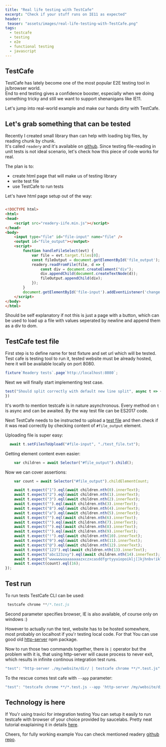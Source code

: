 ```yaml
---
title: "Real life testing with TestCafe"
excerpt: "Check if your stuff runs on IE11 as expected"
header:
 teaser: "assets/images/real-life-testing-with-TestCafe.png"
tags:
  - testcafe
  - testing
  - e2e
  - functional testing
  - javascript
---
```


## TestCafe
TestCafe has lately become one of the most popular E2E testing tool in js/browser world.   
End to end testing gives a confidence booster, especially when we doing something tricky and still we want to support shenanigans like IE11. 

Let's jump into real-world example and make our hands dirty with TestCafe.

## Let's grab something that can be tested
Recently I created small library than can help with loading big files, by reading chunk by chunk.   
It's called `readery` and it's available on [github](https://github.com/UnderNotic/readery). Since testing file-reading in unit tests is not ideal scenario,
let's check how this piece of code works for real.

The plan is to:
- create html page that will make us of testing library
- write test file
- use TestCafe to run tests

Let's have html page setup out of the way:
```html

<!DOCTYPE html>
<html>
<head>
    <script src="readery-iife.min.js"></script>
</head>
<body>
    <input type="file" id="file-input" name="file" />
    <output id="file_output"></output>
    <script>
        function handleFileSelect(evt) {
            var file = evt.target.files[0];
            const fileOutput = document.getElementById('file_output');
            readery.readFromFile(file, d => {
                const div = document.createElement("div");
                div.appendChild(document.createTextNode(d));
                fileOutput.appendChild(div);
            });
        }
        document.getElementById('file-input').addEventListener('change', handleFileSelect, false);
    </script>
</body>
</html>
```
Should be self explanatory if not this is just a page with a button, which can be used to load up a file with values seperated by newline and append them as a div to dom.

## TestCafe test file
First step is to define name for test fixture and set url which will be tested. Test cafe is testing tool to run it, tested website must be already hosted, here it will be available locally on port 8080.

```js
fixture`Readery tests`.page`http://localhost:8080`;
```

Next we will finally start implementing test case.

```js
test("Should split correctly with default new line split", async t => {
})
```
It's worth to mention testcafe is in nature asynchronous. 
Every method on `t` is async and can be awaited. By the way test file can be ES2017 code.

Next TestCafe needs to be instructed to upload a [test file](https://github.com/UnderNotic/readery/blob/master/src/tests/test_file.txt) and then check if it was read correctly by checking content of `#file_output` element.


Uploading file is super easy: 
```js
  await t.setFilesToUpload("#file-input", "./test_file.txt");
```
Getting element content even easier:
```js
    var children = await Selector("#file_output").child();
```

Now we can cover assertions:
```js
    var count = await Selector("#file_output").childElementCount;

    await t.expect("1").eql(await children.nth(0).innerText);
    await t.expect("2").eql(await children.nth(1).innerText);
    await t.expect("3").eql(await children.nth(2).innerText);
    await t.expect("").eql(await children.nth(3).innerText);
    await t.expect("8").eql(await children.nth(4).innerText);
    await t.expect("a").eql(await children.nth(5).innerText);
    await t.expect("").eql(await children.nth(6).innerText);
    await t.expect("").eql(await children.nth(7).innerText);
    await t.expect("").eql(await children.nth(8).innerText);
    await t.expect("").eql(await children.nth(9).innerText);
    await t.expect("!").eql(await children.nth(10).innerText);
    await t.expect("9").eql(await children.nth(11).innerText);
    await t.expect("@").eql(await children.nth(12).innerText);
    await t.expect("123").eql(await children.nth(13).innerText);
    await t.expect("abc123zxy").eql(await children.nth(14).innerText);
    await t.expect("wwwwwwaaaaaaaazxczxcasddfgrtyyuiopoiklj[]kjhnbv!iklj[]kjhnbv!iklj[]kjhnbv!sdsdsd").eql(await children.nth(15).innerText);
    await t.expect(count).eql(16);
});
```

## Test run
To run tests TestCafe CLI can be used:
```js
 testcafe chrome **/*.test.js
```
Second parameter specifies browser, IE is also available, of course only on windows :)

However to actually run the test, website has to be hosted somewhere, most probably on localhost if you'r testing local code.
For that You can use good old [http-server](https://github.com/indexzero/http-server) npm package.

Now to run those two commands together, there is `|` operator but the problem with it is, that using http-server will cause process to never exit, which results in infinite continous integration test runs.
```js
"test": "http-server ./my/website/dir/ | testcafe chrome **/*.test.js"
```

To the rescue comes test cafe with `--app` parameter:
```js
"test": "testcafe chrome **/*.test.js --app 'http-server /my/website/dir/'"
```

## Technology is here
If You'r using travici for integration testing You can setup it easily to run testcafe with browser of your choice provided by saucelabs.
Pretty neat tutorial exaplaining it in details [here]( http://devexpress.github.io/testcafe/documentation/recipes/running-tests-using-travis-ci-and-sauce-labs.html
).


Cheers, for fully working example You can check mentioned readery [github repo](https://github.com/UnderNotic/readery).